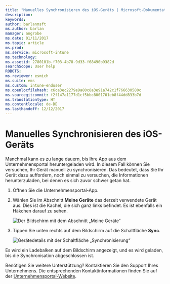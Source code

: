 ```yaml
---
title: "Manuelles Synchronisieren des iOS-Geräts | Microsoft-Dokumentation"
description: 
keywords: 
author: barlanmsft
ms.author: barlan
manager: angrobe
ms.date: 01/11/2017
ms.topic: article
ms.prod: 
ms.service: microsoft-intune
ms.technology: 
ms.assetid: 2780101b-f703-4b78-9d33-f68490b9382d
searchScope: User help
ROBOTS: 
ms.reviewer: esmich
ms.suite: ems
ms.custom: intune-enduser
ms.openlocfilehash: c6ca3ec2279e9a80c8a3e91a742c1f766630580c
ms.sourcegitcommit: f2f147a1177d1cf5bbc8001701eb8f44dd833b7d
ms.translationtype: HT
ms.contentlocale: de-DE
ms.lasthandoff: 12/12/2017
---
```

# <a name="sync-your-ios-device-manually"></a>Manuelles Synchronisieren des iOS-Geräts

Manchmal kann es zu lange dauern, bis Ihre App aus dem Unternehmensportal heruntergeladen wird. In diesem Fall können Sie versuchen, Ihr Gerät manuell zu synchronisieren. Das bedeutet, dass Sie Ihr Gerät dazu auffordern, noch einmal zu versuchen, die Informationen herunterzuladen, bei denen es sich zuvor schwer getan hat.

1. Öffnen Sie die Unternehmensportal-App.

2. Wählen Sie im Abschnitt **Meine Geräte** das derzeit verwendete Gerät aus. Dies ist die Kachel, die sich ganz links befindet. Es ist ebenfalls ein Häkchen darauf zu sehen.

    ![Der Bildschirm mit dem Abschnitt „Meine Geräte“](./media/ios-sync-1-comp-portal-apps.png)

3. Tippen Sie unten rechts auf dem Bildschirm auf die Schaltfläche **Sync**.

    ![Gerätedetails mit der Schaltfläche „Synchronisierung“](./media/ios-sync-2-sync-button.png)

Es wird ein Ladebalken auf dem Bildschirm angezeigt, und es wird geladen, bis die Synchronisation abgeschlossen ist.

Benötigen Sie weitere Unterstützung? Kontaktieren Sie den Support Ihres Unternehmens. Die entsprechenden Kontaktinformationen finden Sie auf der [Unternehmensportal-Website](https://portal.manage.microsoft.com#HelpDeskDialog).
